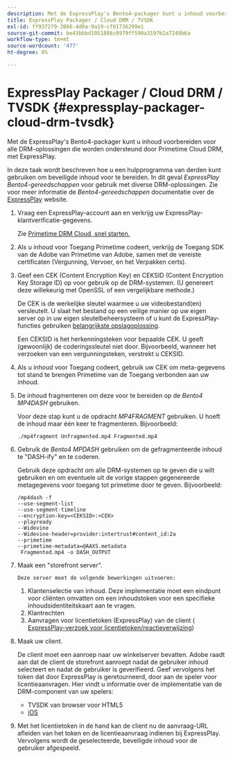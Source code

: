 ```yaml
---
description: Met de ExpressPlay's Bento4-packager kunt u inhoud voorbereiden voor alle DRM-oplossingen die worden ondersteund door Primetime Cloud DRM, met ExpressPlay.
title: ExpressPlay Packager / Cloud DRM / TVSDK
exl-id: ff937279-3866-4d0a-9a19-cf61726299e1
source-git-commit: be43bbbd1051886c8979ff590a3197b2a7249b6a
workflow-type: tm+mt
source-wordcount: '477'
ht-degree: 0%

---
```


# ExpressPlay Packager / Cloud DRM / TVSDK {#expressplay-packager-cloud-drm-tvsdk}

Met de ExpressPlay&#39;s Bento4-packager kunt u inhoud voorbereiden voor alle DRM-oplossingen die worden ondersteund door Primetime Cloud DRM, met ExpressPlay.

In deze taak wordt beschreven hoe u een hulpprogramma van derden kunt gebruiken om beveiligde inhoud voor te bereiden. In dit geval *ExpressPlay Bento4-gereedschappen* voor gebruik met diverse DRM-oplossingen. Zie voor meer informatie de *Bento4-gereedschappen* documentatie over de [ExpressPlay](https://www.expressplay.com/developer/) website.
1. Vraag een ExpressPlay-account aan en verkrijg uw ExpressPlay-klantverificatie-gegevens.

   Zie [Primetime DRM Cloud, snel starten.](../../quick-start/quick-overview.md)
1. Als u inhoud voor Toegang Primetime codeert, verkrijg de Toegang SDK van de Adobe van Primetime van Adobe, samen met de vereiste certificaten (Vergunning, Vervoer, en het Verpakken certs).
1. Geef een CEK (Content Encryption Key) en CEKSID (Content Encryption Key Storage ID) op voor gebruik op de DRM-systemen. (U genereert deze willekeurig met OpenSSL of een vergelijkbare methode.)

   De CEK is de werkelijke sleutel waarmee u uw videobestand(en) versleutelt. U slaat het bestand op een veilige manier op uw eigen server op in uw eigen sleutelbeheersysteem of u kunt de ExpressPlay-functies gebruiken [belangrijkste opslagoplossing](https://www.expressplay.com/developer/key-storage/).

   Een CEKSID is het herkenningsteken voor bepaalde CEK. U geeft (gewoonlijk) de coderingssleutel niet door. Bijvoorbeeld, wanneer het verzoeken van een vergunningsteken, verstrekt u CEKSID.

1. Als u inhoud voor Toegang codeert, gebruik uw CEK om meta-gegevens tot stand te brengen Primetime van de Toegang verbonden aan uw inhoud.

1. De inhoud fragmenteren om deze voor te bereiden op de *Bento4 MP4DASH* gebruiken.

   Voor deze stap kunt u de opdracht *MP4FRAGMENT* gebruiken. U hoeft de inhoud maar één keer te fragmenteren. Bijvoorbeeld:

   ```
   ./mp4fragment Unfragmented.mp4 Fragmented.mp4
   ```

1. Gebruik de *Bento4 MPDASH* gebruiken om de gefragmenteerde inhoud te &quot;DASH-ify&quot; en te coderen.

   Gebruik deze opdracht om alle DRM-systemen op te geven die u wilt gebruiken en om eventuele uit de vorige stappen gegenereerde metagegevens voor toegang tot primetime door te geven. Bijvoorbeeld:

   ```
   /mp4dash -f  
   --use-segment-list  
   --use-segment-timeline  
   --encryption-key=<CEKSID>:<CEK>  
   --playready  
   --Widevine  
   --Widevine-header=provider:intertrust#content_id:2a  
   --primetime  
   --primetime-metadata=@AAXS.metadata 
    Fragmented.mp4 -o DASH_OUTPUT
   ```

1. Maak een &quot;storefront server&quot;.

       Deze server moet de volgende bewerkingen uitvoeren:
   
   1. Klantenselectie van inhoud. Deze implementatie moet een eindpunt voor cliënten omvatten om een inhoudstoken voor een specifieke inhoudsidentiteitskaart aan te vragen.
   1. Klantrechten
   1. Aanvragen voor licentietoken (ExpressPlay) van de client ( [ExpressPlay-verzoek voor licentietoken/reactieverwijzing](../../license-token-req-resp-ref/license-req-resp-overview.md))

1. Maak uw client.

   De client moet een aanroep naar uw winkelserver bevatten. Adobe raadt aan dat de client de storefront aanroept nadat de gebruiker inhoud selecteert en nadat de gebruiker is geverifieerd. Geef vervolgens het token dat door ExpressPlay is geretourneerd, door aan de speler voor licentieaanvragen. Hier vindt u informatie over de implementatie van de DRM-component van uw spelers:

   * TVSDK van browser voor HTML5
   * [iOS](../../../../programming/tvsdk-3x-ios-prog/ios-3x-drm-content-security/ios-3x-apple-fairplay-tvsdk.md)

1. Met het licentietoken in de hand kan de client nu de aanvraag-URL afleiden van het token en de licentieaanvraag indienen bij ExpressPlay. Vervolgens wordt de geselecteerde, beveiligde inhoud voor de gebruiker afgespeeld.
